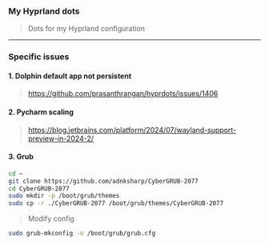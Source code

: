 ### My Hyprland dots

> Dots for my Hyprland configuration

---

### Specific issues

#### 1. Dolphin default app not persistent

> https://github.com/prasanthrangan/hyprdots/issues/1406

#### 2. Pycharm scaling

> https://blog.jetbrains.com/platform/2024/07/wayland-support-preview-in-2024-2/

#### 3. Grub

```bash
cd ~
git clone https://github.com/adnksharp/CyberGRUB-2077
cd CyberGRUB-2077
sudo mkdir -p /boot/grub/themes
sudo cp -r ./CyberGRUB-2077 /boot/grub/themes/CyberGRUB-2077
```

> Modify config

```bash
sudo grub-mkconfig -o /boot/grub/grub.cfg
```



